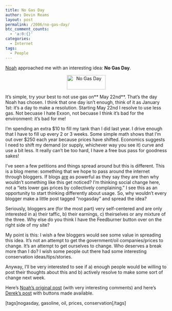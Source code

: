 ```yaml
---
title: No Gas Day
author: Devin Reams
layout: post
permalink: /2006/no-gas-day/
btc_comment_counts:
  - 'a:0:{}'
categories:
  - Internet
tags:
  - People
---
```

[Noah][1] approached me with an interesting idea: **No Gas Day**.

<div style="text-align: center">
  <a href="http://5thirtyone.com/archives/288"><img width="120" height="45" border="0" id="image266" alt="No Gas Day" src="https://devin.reams.me/wp-content/uploads/2006/05/nogas.gif" /></a>
</div>

It&#8217;s simple, try your best to not use gas on** May 22nd**. That&#8217;s the day Noah has chosen. I think that one day isn&#8217;t enough, think of it as January 1st: it&#8217;s a day to make a resolution. Starting May 22nd I resolve to use less gas. Not becuase I hate Exxon, not becuase I think it&#8217;s bad for the environment: it&#8217;s bad for me!

I&#8217;m spending an extra $10 to fill my tank than I did last year. I drive enough that I have to fill up every 2 or 3 weeks. Some simple math shows that I&#8217;m out over $250 each year because prices have shifted. Economics suggests I need to shift my demand (or supply, whichever way you see it) curve and use a bit less. It really can&#8217;t be too hard, I have a free bus pass for goodness sakes!

I&#8217;ve seen a few petitions and things spread around but this is different. This is a blog meme: something that we hope to pass around the internet through bloggers. If blogs <u>are</u> as powerful as they say they are then why wouldn&#8217;t something like this get noticed? I&#8217;m thinking social change here, not a &#8220;lets lower gas prices by collectively complaining.&#8221; I see this as an opportunity to start thinking differently about usage. So, why wouldn&#8217;t every blogger make a little post tagged &#8220;nogasday&#8221; and spread the idea?

Seriously, bloggers are (for the most part) very self-centered and are only interested in a) their taffic, b) their earnings, c) theirselves or any mixture of the three. Why else do you think I have the Feedburner button over on the right side of my site?

My point is this: I wish a few bloggers would see some value in spreading this idea. It&#8217;s not an attempt to get the government/oil companies/prices to change. It&#8217;s an attempt to get ourselves to change. Who deserves a break more than I do? I wish some people out there had some interesting conservation ideas/tips/stories.

Anyway, I&#8217;ll be very interested to see if a) enough people would be willing to post their thoughts about this and b) actively resolve to make some sort of change next week.

Here&#8217;s [Noah&#8217;s original post][2] (with very interesting comments) and here&#8217;s [Derek&#8217;s post][3] with buttons made available.

[tags]nogasday, gasoline, oil, prices, conservation[/tags]

 [1]: http://okdork.com/
 [2]: http://okdork.com/2006/05/11/no-gas-day/
 [3]: http://5thirtyone.com/archives/288